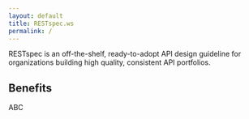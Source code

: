 ```yaml
---
layout: default
title: RESTspec.ws
permalink: /
---
```


RESTspec is an off-the-shelf, ready-to-adopt API design guideline for organizations building high quality, consistent API portfolios.

## Benefits

ABC
